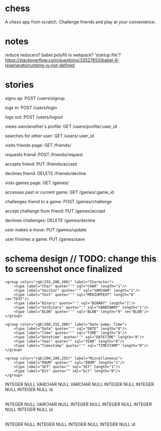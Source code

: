 # chess
A chess app from scratch. Challenge friends and play at your convenience.

# notes
reduce reducers?
babel polyfill in webpack?
'startup file'?
https://stackoverflow.com/questions/33527653/babel-6-regeneratorruntime-is-not-defined
# stories
signs up: POST
/users/signup

logs in: POST
/users/login

logs out: POST
/users/logout

views own/another's profile: GET
/users/profile/:user_id

searches for other user: GET
/users/:user_id

visits friends page: GET
/friends/

requests friend: POST
/friends/request

accepts friend: PUT
/friends/accept

declines friend: DELETE
/friends/decline

vists games page: GET
/games/

accesses past or current game: GET
/games/:game_id

challenges friend to a game: POST
/games/challenge

accept challange from friend: PUT
/games/accept

declines challenges: DELETE
/games/decline

user makes a move: PUT
/games/update

user finishes a game: PUT
/games/save

# schema design // TODO: change this to screenshot once finalized
<?xml version="1.0" encoding="utf-8" ?>
<!-- SQL XML created by WWW SQL Designer, https://github.com/ondras/wwwsqldesigner/ -->
<!-- Active URL: http://ondras.zarovi.cz/sql/demo/?keyword=default -->
<sql>
<datatypes db="mysql">
    <group color="rgb(238,238,170)" label="Numeric">
        <type label="Integer" quote="" sql="INTEGER" length="0"/>
         <type label="TINYINT" quote="" sql="TINYINT" length="0"/>
         <type label="SMALLINT" quote="" sql="SMALLINT" length="0"/>
         <type label="MEDIUMINT" quote="" sql="MEDIUMINT" length="0"/>
         <type label="INT" quote="" sql="INT" length="0"/>
        <type label="BIGINT" quote="" sql="BIGINT" length="0"/>
        <type label="Decimal" quote="" sql="DECIMAL" length="1" re="DEC"/>
        <type label="Single precision" quote="" sql="FLOAT" length="0"/>
        <type label="Double precision" quote="" sql="DOUBLE" length="0" re="DOUBLE"/>
    </group>

    <group color="rgb(255,200,200)" label="Character">
        <type label="Char" quote="'" sql="CHAR" length="1"/>
        <type label="Varchar" quote="'" sql="VARCHAR" length="1"/>
        <type label="Text" quote="'" sql="MEDIUMTEXT" length="0" re="TEXT"/>
        <type label="Binary" quote="'" sql="BINARY" length="1"/>
        <type label="Varbinary" quote="'" sql="VARBINARY" length="1"/>
        <type label="BLOB" quote="'" sql="BLOB" length="0" re="BLOB"/>
    </group>

    <group color="rgb(200,255,200)" label="Date &amp; Time">
        <type label="Date" quote="'" sql="DATE" length="0"/>
        <type label="Time" quote="'" sql="TIME" length="0"/>
        <type label="Datetime" quote="'" sql="DATETIME" length="0"/>
        <type label="Year" quote="" sql="YEAR" length="0"/>
        <type label="Timestamp" quote="'" sql="TIMESTAMP" length="0"/>
    </group>
    
    <group color="rgb(200,200,255)" label="Miscellaneous">
        <type label="ENUM" quote="" sql="ENUM" length="1"/>
        <type label="SET" quote="" sql="SET" length="1"/>
        <type label="Bit" quote="" sql="bit" length="0"/>
    </group>
</datatypes><table x="556" y="133" name="Users">
<row name="id" null="1" autoincrement="1">
<datatype>INTEGER</datatype>
<default>NULL</default></row>
<row name="username" null="1" autoincrement="0">
<datatype>VARCHAR</datatype>
<default>NULL</default></row>
<row name="password" null="1" autoincrement="0">
<datatype>VARCHAR</datatype>
<default>NULL</default></row>
<row name="wins" null="1" autoincrement="0">
<datatype>INTEGER</datatype>
<default>NULL</default></row>
<row name="losses" null="1" autoincrement="0">
<datatype>INTEGER</datatype>
<default>NULL</default></row>
<row name="draws" null="1" autoincrement="0">
<datatype>INTEGER</datatype>
<default>NULL</default></row>
<key type="PRIMARY" name="">
<part>id</part>
</key>
</table>
<table x="830" y="165" name="Games">
<row name="id" null="1" autoincrement="1">
<datatype>INTEGER</datatype>
<default>NULL</default></row>
<row name="current_position" null="1" autoincrement="0">
<datatype>VARCHAR</datatype>
<default>NULL</default></row>
<row name="move_history" null="1" autoincrement="0">
<datatype>INTEGER</datatype>
<default>NULL</default></row>
<row name="id_white" null="1" autoincrement="0">
<datatype>INTEGER</datatype>
<default>NULL</default><relation table="Users" row="id" />
</row>
<row name="id_black" null="1" autoincrement="0">
<datatype>INTEGER</datatype>
<default>NULL</default><relation table="Users" row="id" />
</row>
<row name="accepted" null="1" autoincrement="0">
<datatype>INTEGER</datatype>
<default>NULL</default></row>
<key type="PRIMARY" name="">
<part>id</part>
</key>
</table>
<table x="287" y="197" name="friends">
<row name="id" null="1" autoincrement="1">
<datatype>INTEGER</datatype>
<default>NULL</default></row>
<row name="id_user1" null="1" autoincrement="0">
<datatype>INTEGER</datatype>
<default>NULL</default><relation table="Users" row="id" />
</row>
<row name="id_user2" null="1" autoincrement="0">
<datatype>INTEGER</datatype>
<default>NULL</default><relation table="Users" row="id" />
</row>
<row name="accepted" null="1" autoincrement="0">
<datatype>INTEGER</datatype>
<default>NULL</default></row>
<key type="PRIMARY" name="">
<part>id</part>
</key>
</table>
</sql>